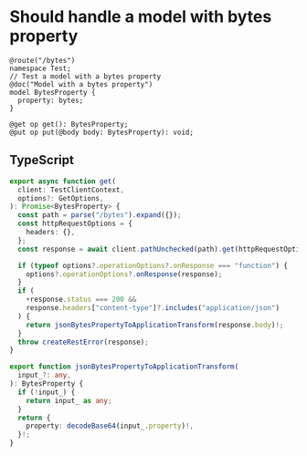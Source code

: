 # Should handle a model with bytes property

```tsp
@route("/bytes")
namespace Test;
// Test a model with a bytes property
@doc("Model with a bytes property")
model BytesProperty {
  property: bytes;
}

@get op get(): BytesProperty;
@put op put(@body body: BytesProperty): void;
```

## TypeScript

```ts src/api/testClientOperations.ts function get
export async function get(
  client: TestClientContext,
  options?: GetOptions,
): Promise<BytesProperty> {
  const path = parse("/bytes").expand({});
  const httpRequestOptions = {
    headers: {},
  };
  const response = await client.pathUnchecked(path).get(httpRequestOptions);

  if (typeof options?.operationOptions?.onResponse === "function") {
    options?.operationOptions?.onResponse(response);
  }
  if (
    +response.status === 200 &&
    response.headers["content-type"]?.includes("application/json")
  ) {
    return jsonBytesPropertyToApplicationTransform(response.body)!;
  }
  throw createRestError(response);
}
```

```ts src/models/internal/serializers.ts function jsonBytesPropertyToApplicationTransform
export function jsonBytesPropertyToApplicationTransform(
  input_?: any,
): BytesProperty {
  if (!input_) {
    return input_ as any;
  }
  return {
    property: decodeBase64(input_.property)!,
  }!;
}
```
